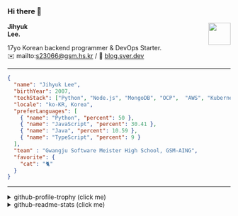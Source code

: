 ### Hi there 👋
<img src="https://github.githubassets.com/images/mona-loading-default.gif" width="50px" align="right">
</a>

**Jihyuk\
Lee.**

17yo Korean backend programmer & DevOps Starter.\
✉️ mailto:s23066@gsm.hs.kr
/ 
🔗 [blog.sver.dev](https://blog.sver.dev)

---

```json
{
  "name": "Jihyuk Lee",
  "birthYear": 2007,
  "techStack": ["Python", "Node.js", "MongoDB", "OCP",  "AWS", "Kubernetes"],
  "locale": "ko-KR, Korea",
  "preferLanguages": [
    { "name": "Python", "percent": 50 },
    { "name": "JavaScript", "percent": 30.41 },
    { "name": "Java", "percent": 10.59 },
    { "name": "TypeScript", "percent": 9 }
  ],
  "team" : "Gwangju Software Meister High School, GSM-AING",
  "favorite": {
    "cat": "🐈"
  }
}
```
---
<details>
  <summary>github-profile-trophy (click me)</summary>
  
![](https://github-profile-trophy.vercel.app/?username=withJihyuk&row=1&column=8&theme=nord)
  
</details>
<details>
  <summary>github-readme-stats (click me)</summary>
  
<!--START_SECTION:waka-->
![Code Time](http://img.shields.io/badge/Code%20Time-324%20hrs%2051%20mins-blue)

![Lines of code](https://img.shields.io/badge/%EC%A0%80%EB%8A%94%20%EC%97%AC%ED%83%9C%EA%B9%8C%EC%A7%80%20-310.1%20thousand%20%EC%A4%84%EC%9D%98%20%EC%BD%94%EB%93%9C%EB%A5%BC%20%EC%9E%91%EC%84%B1%ED%96%88%EC%96%B4%EC%9A%94.-blue)

**저는 저녁형 인간이에요. 🦉** 

```text
🌞 아침                     72 commits          ███░░░░░░░░░░░░░░░░░░░░░░   10.18 % 
🌆 낮　                     224 commits         ████████░░░░░░░░░░░░░░░░░   31.68 % 
🌃 저녁                     283 commits         ██████████░░░░░░░░░░░░░░░   40.03 % 
🌙 밤　                     128 commits         █████░░░░░░░░░░░░░░░░░░░░   18.10 % 
```


📊 **저는 이번주를 이렇게 시간을 보냈어요.** 

```text
🕑︎ Timezone: Asia/Seoul

💬 프로그래밍 언어들: 
Python                   14 hrs              █████████████████░░░░░░░░   68.63 % 
TypeScript               2 hrs 49 mins       ███░░░░░░░░░░░░░░░░░░░░░░   13.84 % 
Dart                     2 hrs 48 mins       ███░░░░░░░░░░░░░░░░░░░░░░   13.78 % 
Markdown                 26 mins             █░░░░░░░░░░░░░░░░░░░░░░░░   02.13 % 
YAML                     8 mins              ░░░░░░░░░░░░░░░░░░░░░░░░░   00.70 % 

🔥 에디터들: 
VS Code                  20 hrs 24 mins      █████████████████████████   100.00 % 

💻 운영 체제들: 
Mac                      20 hrs 24 mins      █████████████████████████   100.00 % 
```


 Last Updated on 12/05/2024 18:39:06 UTC
<!--END_SECTION:waka-->

</details>

</div>


